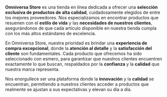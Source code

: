 **Omniversa Store** es una tienda en línea dedicada a ofrecer una **selección exclusiva de productos de alta calidad**, cuidadosamente elegidos de entre los mejores proveedores. Nos especializamos en encontrar productos que resuenen con el **estilo de vida** y las **necesidades de nuestros clientes**, asegurándonos de que cada artículo disponible en nuestra tienda cumpla con los más altos estándares de excelencia.

En Omniversa Store, nuestra prioridad es brindar una **experiencia de compra excepcional**, donde la **atención al detalle** y la **satisfacción del cliente** son fundamentales. Cada producto que ofrecemos ha sido seleccionado con esmero, para garantizar que nuestros clientes encuentren exactamente lo que buscan, respaldados por la **confianza** y la **calidad** que nuestra marca representa.

Nos enorgullece ser una plataforma donde la **innovación** y la **calidad** se encuentran, permitiendo a nuestros clientes acceder a productos que realmente se ajustan a sus expectativas y elevan su día a día.
